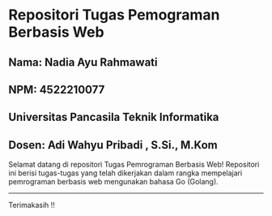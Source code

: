 # Repositori Tugas Pemograman Berbasis Web

## Nama: Nadia Ayu Rahmawati
## NPM: 4522210077
## Universitas Pancasila Teknik Informatika
## Dosen: Adi Wahyu Pribadi , S.Si., M.Kom

Selamat datang di repositori Tugas Pemrograman Berbasis Web! 
Repositori ini berisi tugas-tugas yang telah dikerjakan dalam rangka mempelajari pemrograman berbasis web mengunakan bahasa Go (Golang).

---

Terimakasih !!
